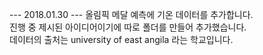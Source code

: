 --- 2018.01.30 ---
올림픽 메달 예측에 기온 데이터를 추가합니다. <br/>
진행 중 제시된 아이디어이기에 따로 폴더를 만들어 추가했습니다. <br/>
데이터의 출처는 university of east angila 라는 학교입니다. <br/>

